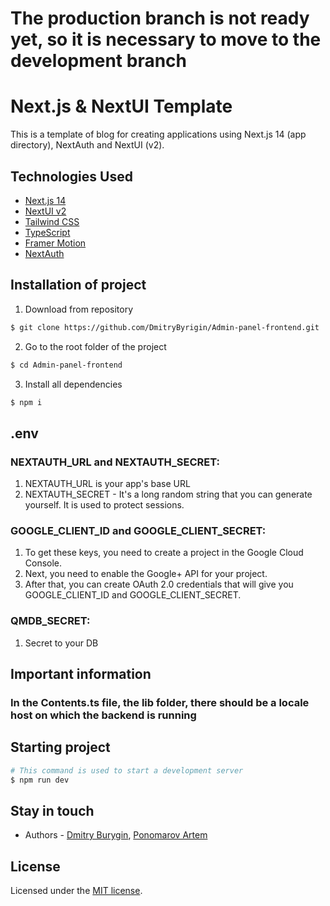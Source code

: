 # The production branch is not ready yet, so it is necessary to move to the development branch

# Next.js & NextUI Template

This is a template of blog for creating applications using Next.js 14 (app directory), NextAuth and NextUI (v2).

## Technologies Used

- [Next.js 14](https://nextjs.org/docs/getting-started)
- [NextUI v2](https://nextui.org/)
- [Tailwind CSS](https://tailwindcss.com/)
- [TypeScript](https://www.typescriptlang.org/)
- [Framer Motion](https://www.framer.com/motion/)
- [NextAuth](https://next-auth.js.org/)

## Installation of project
1. Download from repository
```bash
$ git clone https://github.com/DmitryByrigin/Admin-panel-frontend.git
```
2. Go to the root folder of the project
```bash
$ cd Admin-panel-frontend
```
3. Install all dependencies
```bash
$ npm i
```

## .env

### NEXTAUTH_URL and NEXTAUTH_SECRET:

1. NEXTAUTH_URL is your app's base URL
2. NEXTAUTH_SECRET - It's a long random string that you can generate yourself. It is used to protect sessions.

### GOOGLE_CLIENT_ID and GOOGLE_CLIENT_SECRET:

1. To get these keys, you need to create a project in the Google Cloud Console.
2. Next, you need to enable the Google+ API for your project.
3. After that, you can create OAuth 2.0 credentials that will give you GOOGLE_CLIENT_ID and GOOGLE_CLIENT_SECRET.

### QMDB_SECRET:

1. Secret to your DB

## Important information

### In the Contents.ts file, the lib folder, there should be a locale host on which the backend is running

## Starting project
```bash
# This command is used to start a development server
$ npm run dev
```



## Stay in touch

- Authors - [Dmitry Burygin](https://github.com/DmitryByrigin?tab=overview&from=2023-12-01&to=2023-12-31),
[Ponomarov Artem](https://github.com/Aspergillusplay)

## License

Licensed under the [MIT license](https://github.com/kamilmysliwiec).
